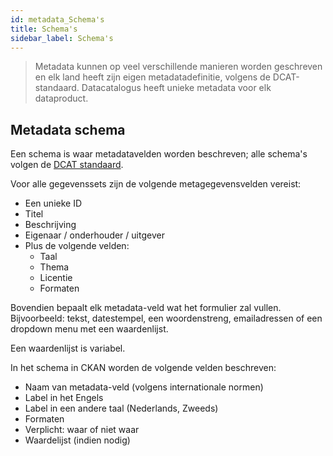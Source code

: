 ```yaml
---
id: metadata_Schema's
title: Schema's
sidebar_label: Schema's
---
```

>Metadata kunnen op veel verschillende manieren worden geschreven en elk land heeft zijn eigen metadatadefinitie, volgens de DCAT-standaard. Datacatalogus heeft unieke metadata voor elk dataproduct. 

## Metadata schema  

Een schema is waar metadatavelden worden beschreven; alle schema's volgen de [DCAT standaard](metadata_DCAT).

Voor alle gegevenssets zijn de volgende metagegevensvelden vereist: 
* Een unieke ID  
* Titel 
* Beschrijving  
* Eigenaar / onderhouder / uitgever  
* Plus de volgende velden:  
     * Taal 
     * Thema 
     * Licentie  
     * Formaten 

Bovendien bepaalt elk metadata-veld wat het formulier zal vullen. Bijvoorbeeld: tekst, datestempel, een woordenstreng, emailadressen of een dropdown menu met een waardenlijst. 

Een waardenlijst is variabel. 

In het schema in CKAN worden de volgende velden beschreven: 
* Naam van metadata-veld (volgens internationale normen) 
* Label in het Engels 
* Label in een andere taal (Nederlands, Zweeds) 
* Formaten 
* Verplicht: waar of niet waar 
* Waardelijst (indien nodig) 

